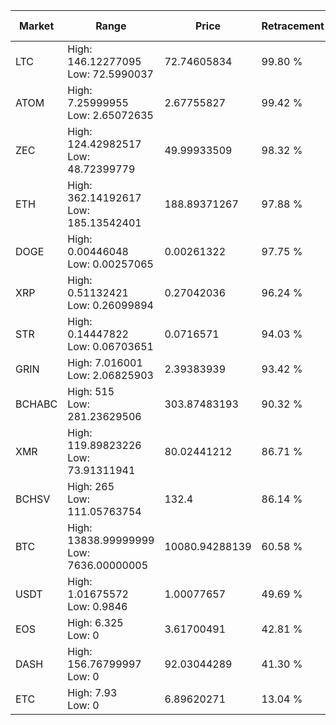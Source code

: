 | Market | Range | Price| Retracement | Doubles to 50% |
| --- | --- | --- | --- | --- |
| LTC | High: 146.12277095<br />Low: 72.5990037 | 72.74605834 | 99.80 % | 1.50 |
| ATOM | High: 7.25999955<br />Low: 2.65072635 | 2.67755827 | 99.42 % | 1.85 |
| ZEC | High: 124.42982517<br />Low: 48.72399779 | 49.99933509 | 98.32 % | 1.73 |
| ETH | High: 362.14192617<br />Low: 185.13542401 | 188.89371267 | 97.88 % | 1.45 |
| DOGE | High: 0.00446048<br />Low: 0.00257065 | 0.00261322 | 97.75 % | 1.35 |
| XRP | High: 0.51132421<br />Low: 0.26099894 | 0.27042036 | 96.24 % | 1.43 |
| STR | High: 0.14447822<br />Low: 0.06703651 | 0.0716571 | 94.03 % | 1.48 |
| GRIN | High: 7.016001<br />Low: 2.06825903 | 2.39383939 | 93.42 % | 1.90 |
| BCHABC | High: 515<br />Low: 281.23629506 | 303.87483193 | 90.32 % | 1.31 |
| XMR | High: 119.89823226<br />Low: 73.91311941 | 80.02441212 | 86.71 % | 1.21 |
| BCHSV | High: 265<br />Low: 111.05763754 | 132.4 | 86.14 % | 1.42 |
| BTC | High: 13838.99999999<br />Low: 7636.00000005 | 10080.94288139 | 60.58 % | 1.07 |
| USDT | High: 1.01675572<br />Low: 0.9846 | 1.00077657 | 49.69 % | 0.00 |
| EOS | High: 6.325<br />Low: 0 | 3.61700491 | 42.81 % | 0.00 |
| DASH | High: 156.76799997<br />Low: 0 | 92.03044289 | 41.30 % | 0.00 |
| ETC | High: 7.93<br />Low: 0 | 6.89620271 | 13.04 % | 0.00 |
